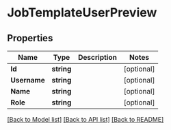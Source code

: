 # JobTemplateUserPreview

## Properties

Name | Type | Description | Notes
------------ | ------------- | ------------- | -------------
**Id** | **string** |  | [optional] 
**Username** | **string** |  | [optional] 
**Name** | **string** |  | [optional] 
**Role** | **string** |  | [optional] 

[[Back to Model list]](../README.md#documentation-for-models) [[Back to API list]](../README.md#documentation-for-api-endpoints) [[Back to README]](../README.md)


